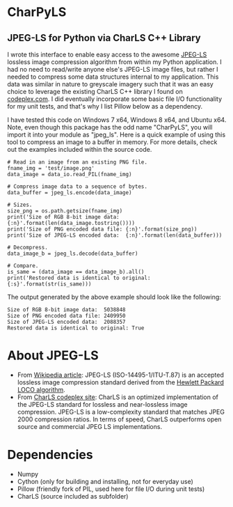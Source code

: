 
CharPyLS
========

JPEG-LS for Python via CharLS C++ Library
-----------------------------------------

I wrote this interface to enable easy access to the awesome [JPEG-LS](http://en.wikipedia.org/wiki/Lossless_JPEG) lossless image compression algorithm from within my Python application.  I had no need to read/write anyone else's JPEG-LS image files, but rather I needed to compress some data structures internal to my application.  This data was similar in nature to greyscale imagery such that it was an easy choice to leverage the existing CharLS C++ library I found on [codeplex.com](http://www.codeplex.com).  I did eventually incorporate some basic file I/O functionality for my unit tests, and that's why I list Pillow below as a dependency.

I have tested this code on Windows 7 x64, Windows 8 x64, and Ubuntu x64.  Note, even though this package has the odd name "CharPyLS", you will import it into your module as "jpeg_ls".  Here is a quick example of using this tool to compress an image to a buffer in memory.  For more details, check out the examples included within the source code.

    # Read in an image from an existing PNG file.
    fname_img = 'test/image.png'
    data_image = data_io.read_PIL(fname_img)

    # Compress image data to a sequence of bytes.
    data_buffer = jpeg_ls.encode(data_image)

    # Sizes.
    size_png = os.path.getsize(fname_img)
    print('Size of RGB 8-bit image data:  {:n}'.format(len(data_image.tostring())))
    print('Size of PNG encoded data file: {:n}'.format(size_png))
    print('Size of JPEG-LS encoded data:  {:n}'.format(len(data_buffer)))

    # Decompress.
    data_image_b = jpeg_ls.decode(data_buffer)

    # Compare.
    is_same = (data_image == data_image_b).all()
    print('Restored data is identical to original: {:s}'.format(str(is_same)))

The output generated by the above example should look like the following:

    Size of RGB 8-bit image data:  5038848
    Size of PNG encoded data file: 2409950
    Size of JPEG-LS encoded data:  2088357
    Restored data is identical to original: True


About JPEG-LS
=============
  - From [Wikipedia article](http://en.wikipedia.org/wiki/Lossless_JPEG): JPEG-LS (ISO-14495-1/ITU-T.87) is an accepted lossless image compression standard derived from the [Hewlett Packard LOCO algorithm](http://www.hpl.hp.com/loco).
  - From [CharLS codeplex site](http://charls.codeplex.com): CharLS is an optimized implementation of the JPEG-LS standard for lossless and near-lossless image compression. JPEG-LS is a low-complexity standard that matches JPEG 2000 compression ratios. In terms of speed, CharLS outperforms open source and commercial JPEG LS implementations.

Dependencies
============
 - Numpy
 - Cython (only for building and installing, not for everyday use)
 - Pillow (friendly fork of PIL, used here for file I/O during unit tests)
 - CharLS (source included as subfolder)
